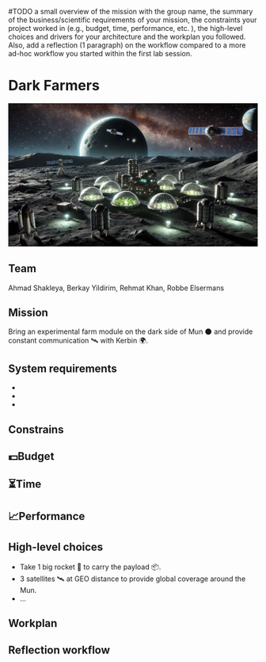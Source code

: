 #TODO
a small overview of the mission with the group name, the summary of the business/scientific requirements of your mission, the constraints your project worked in (e.g., budget, time, performance, etc. ), the high-level choices and drivers for your architecture and the workplan you followed. Also, add a reflection (1 paragraph) on the workflow compared to a more ad-hoc workflow you started within the first lab session. 

# Dark Farmers
![Image of the concept](Wall_Paper.png)

## Team 
Ahmad Shakleya, Berkay Yildirim, Rehmat Khan, Robbe Elsermans

## Mission 
Bring an experimental farm module on the dark side of Mun 🌑️ and provide constant communication 🛰️ with Kerbin 🌍️.

## System requirements
- 
- 
- 

## Constrains
**💵️Budget**
- 

**⏳️Time**
- 

**📈️Performance**
- 


## High-level choices
- Take 1 big rocket 🚀️ to carry the payload 📦️.
- 3 satellites 🛰️ at GEO distance to provide global coverage around the Mun.
- ...

## Workplan


## Reflection workflow
